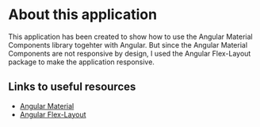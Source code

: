 # About this application

This application has been created to show how to use the Angular Material Components library togehter with Angular.
But since the Angular Material Components are not responsive by design, I used the Angular Flex-Layout package to
make the application responsive.

## Links to useful resources
- [Angular Material](https://material.angular.io/)
- [Angular Flex-Layout](https://github.com/angular/flex-layout/wiki/Declarative-API-Overview)
